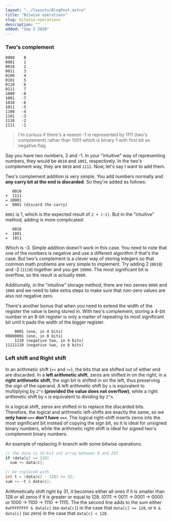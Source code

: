 ```yaml
---
layout: "../layouts/BlogPost.astro"
title: "Bitwise operations"
slug: bitwise-operations
description: ""
added: "Sep 5 2020"
---
```


### Two's complement
```
0000    0
0001    1
0010    2
0011    3
0100    4
0101    5
0110    6
0111    7
1000   -8
1001   -7
1010   -6
1011   -5
1100   -4
1101   -3
1110   -2
1111   -1
```

> I'm curious if there's a reason -1 is represented by 1111 (two's complement) rather than 1001 which is binary 1 with first bit as negative flag.

Say you have two numbers, 2 and -1. In your "intuitive" way of representing numbers, they would be `0010` and `1001`, respectively. In the two's complement way, they are `0010` and `1111`. Now, let's say I want to add them.

Two's complement addition is very simple. You add numbers normally and **any carry bit at the end is discarded**. So they're added as follows:

```
   0010
+  1111
= 10001
=  0001 (discard the carry)
```

`0001` is 1, which is the expected result of `2 + (-1)`. But in the "intuitive" method, adding is more complicated:

```
   0010
+  1001
=  1011
```

Which is -3. Simple addition doesn't work in this case. You need to note that one of the numbers is negative and use a different algorithm if that's the case. But two's complement is a clever way of storing integers so that common math problems are very simple to implement. Try adding 2 (`0010`) and -2 (`1110`) together and you get `10000`. The most significant bit is overflow, so the result is actually `0000`.

Additionally, in the "intuitive" storage method, there are two zeroes `0000` and `1000` and we need to take extra steps to make sure that non-zero values are also not negative zero.

There's another bonus that when you need to extend the width of the register the value is being stored in. With two's complement, storing a 4-bit number in an 8-bit register is only a matter of repeating its most significant bit until it pads the width of the bigger register.

```
    0001 (one, in 4 bits)
00000001 (one, in 8 bits)
    1110 (negative two, in 4 bits)
11111110 (negative two, in 8 bits)
```

### Left shift and Right shift
In an arithmetic shift (`<<` and `>>`), the bits that are shifted out of either end are discarded. In a **left arithmetic shift**, zeros are shifted in on the right; in a **right arithmetic shift**, the sign bit is shifted in on the left, thus preserving the sign of the operand. A left arithmetic shift by `n` is equivalent to multiplying by `2^n` **(provided the value does not overflow)**, while a right arithmetic shift by `n` is equivalent to dividing by `2^n`.

In a logical shift, zeros are shifted in to replace the discarded bits. Therefore, the logical and arithmetic left-shifts are exactly the same, so we **only have `>>>` don't have `<<<`**. The logical right-shift inserts zeros into the most significant bit instead of copying the sign bit, so it is ideal for unsigned binary numbers, while the arithmetic right-shift is ideal for signed two's complement binary numbers.

An example of replacing if-branch with some bitwise operations.
```java
// the data is 32-bit int array between 0 and 255
if (data[c] >= 128)
  sum += data[c];

// be replaced with
int t = (data[c] - 128) >> 31;
sum += ~t & data[c];
```

Arithmetically shift right by 31, it becomes either all ones if it is smaller than 128 or all zeros if it is greater or equal to 128. (0111 -> 0011 -> 0001 -> 0000 or 1000 -> 1100 -> 1110 -> 1111). The the second line adds to the sum either `0xFFFFFFFF & data[c]` (so `data[c]`) in the case that `data[c] >= 128`, or `0 & data[c]` (so zero) in the case that `data[c] < 128`.
